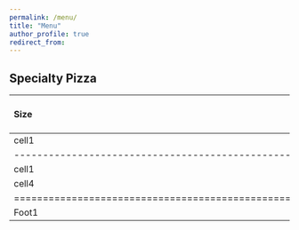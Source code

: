 ```yaml
---
permalink: /menu/
title: "Menu"
author_profile: true
redirect_from: 
---
```



## Specialty Pizza

| Size | 12" (small) | 14" (medium) | 16" (large) | 18" (x-large) |
|:-----|:-----------:|:------------:|:-----------:|--------------:|
| cell1| cell2       | cell3        | cell1       | cell2         |
|-----------------------------------------------------------------|
| cell1   | cell2   | cell3   |
| cell4   | cell5   | cell6   |
|=================================================================|
| Foot1   | Foot2   | Foot3   |
